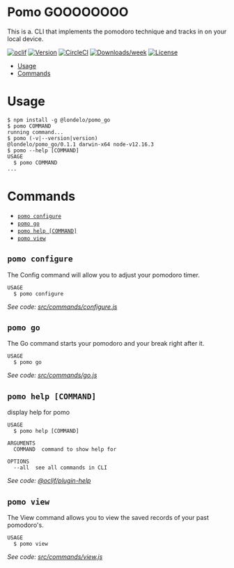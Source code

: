 Pomo GOOOOOOOO
=====================

This is a. CLI that implements the pomodoro technique and tracks in on your local device.

[![oclif](https://img.shields.io/badge/cli-oclif-brightgreen.svg)](https://oclif.io)
[![Version](https://img.shields.io/npm/v/fictional-octo-dollop.svg)](https://npmjs.org/package/fictional-octo-dollop)
[![CircleCI](https://circleci.com/gh/websites/fictional-octo-dollop/tree/master.svg?style=shield)](https://circleci.com/gh/websites/fictional-octo-dollop/tree/master)
[![Downloads/week](https://img.shields.io/npm/dw/fictional-octo-dollop.svg)](https://npmjs.org/package/fictional-octo-dollop)
[![License](https://img.shields.io/npm/l/fictional-octo-dollop.svg)](https://github.com/websites/fictional-octo-dollop/blob/master/package.json)

<!-- toc -->
* [Usage](#usage)
* [Commands](#commands)
<!-- tocstop -->
# Usage
<!-- usage -->
```sh-session
$ npm install -g @londelo/pomo_go
$ pomo COMMAND
running command...
$ pomo (-v|--version|version)
@londelo/pomo_go/0.1.1 darwin-x64 node-v12.16.3
$ pomo --help [COMMAND]
USAGE
  $ pomo COMMAND
...
```
<!-- usagestop -->
# Commands
<!-- commands -->
* [`pomo configure`](#pomo-configure)
* [`pomo go`](#pomo-go)
* [`pomo help [COMMAND]`](#pomo-help-command)
* [`pomo view`](#pomo-view)

## `pomo configure`

The Config command will allow you to adjust your pomodoro timer.

```
USAGE
  $ pomo configure
```

_See code: [src/commands/configure.js](https://github.com/websites/fictional-octo-dollop/blob/v0.1.1/src/commands/configure.js)_

## `pomo go`

The Go command starts your pomodoro and your break right after it.

```
USAGE
  $ pomo go
```

_See code: [src/commands/go.js](https://github.com/websites/fictional-octo-dollop/blob/v0.1.1/src/commands/go.js)_

## `pomo help [COMMAND]`

display help for pomo

```
USAGE
  $ pomo help [COMMAND]

ARGUMENTS
  COMMAND  command to show help for

OPTIONS
  --all  see all commands in CLI
```

_See code: [@oclif/plugin-help](https://github.com/oclif/plugin-help/blob/v3.2.2/src/commands/help.ts)_

## `pomo view`

The View command allows you to view the saved records of your past pomodoro's.

```
USAGE
  $ pomo view
```

_See code: [src/commands/view.js](https://github.com/websites/fictional-octo-dollop/blob/v0.1.1/src/commands/view.js)_
<!-- commandsstop -->
